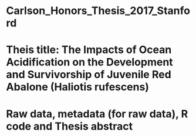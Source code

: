 # Carlson_Honors_Thesis_2017_Stanford
# Theis title: The Impacts of Ocean Acidification on the Development and Survivorship of Juvenile Red Abalone (Haliotis rufescens)
# Raw data, metadata (for raw data), R code and Thesis abstract 
